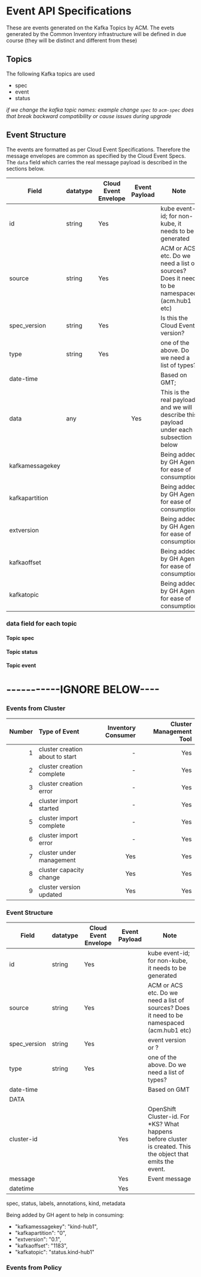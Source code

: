 # Event API Specifications
These are events generated on the Kafka Topics by ACM.   The evets generated by the Common Inventory infrastructure will be defined in due course (they will be distinct and different from these)

## Topics
The following Kafka topics are used
- spec
- event
- status

_if we change the kafka topic names: example change `spec` to `acm-spec` does that break backward compatibility or cause issues during upgrade_

## Event Structure

The events are formatted as per Cloud Event Specifications. Therefore the message envelopes are common as specified by the Cloud Event Specs. The `data` field which carries the real message payload is described in the sections below.

|Field|datatype|Cloud Event Envelope|Event Payload|Note|
|----|----|----|----|----|
|id|string|Yes||kube event-id; for non-kube, it needs to be generated|
|source|string|Yes||ACM or ACS etc. Do we need a list of sources? Does it need to be namespaced (acm.hub1 etc)|
|spec_version|string|Yes||Is this the Cloud Event version?|
|type|string|Yes||one of the above. Do we need a list of types?|
|date-time||||Based on GMT; |
|data|any||Yes|This is the real payload and we will describe this payload under each subsection below|
|kafkamessagekey||||Being added by GH Agent for ease of consumption|
|kafkapartition||||Being added by GH Agent for ease of consumption|
|extversion||||Being added by GH Agent for ease of consumption|,
|kafkaoffset||||Being added by GH Agent for ease of consumption|
|kafkatopic||||Being added by GH Agent for ease of consumption|

### data field for each topic

#### Topic spec

#### Topic status

#### Topic event


# -----------IGNORE BELOW----


### Events from Cluster

|Number|Type of Event|Inventory Consumer|Cluster Management Tool|
|----:|:-----|------:|-------:|
|1|cluster creation about to start|-|Yes|
|2|cluster creation complete|-|Yes|
|3|cluster creation error|-|Yes|
|4|cluster import started|-|Yes|
|5|cluster import complete|-|Yes|
|6|cluster import error|-|Yes|
|7|cluster under management|Yes|Yes|
|8|cluster capacity change|Yes|Yes|
|9|cluster version updated|Yes|Yes|


### Event Structure

|Field|datatype|Cloud Event Envelope|Event Payload|Note|
|----|----|----|----|----|
|id|string|Yes||kube event-id; for non-kube, it needs to be generated|
|source|string|Yes||ACM or ACS etc. Do we need a list of sources? Does it need to be namespaced (acm.hub1 etc)|
|spec_version|string|Yes||event version or ?|
|type|string|Yes||one of the above. Do we need a list of types?|
|date-time||||Based on GMT|
|DATA|||||
|cluster-id|||Yes|OpenShift Cluster-id. For *KS? What happens before cluster is created. This the object that emits the event.|
|message|||Yes|Event message|
|datetime|||Yes||

spec, status, labels, annotations, kind, metadata

Being added by GH agent to help in consuming:

- "kafkamessagekey": "kind-hub1",
- "kafkapartition": "0",
- "extversion": "0.1",
- "kafkaoffset": "1183",
- "kafkatopic": "status.kind-hub1"





### Events from Policy



